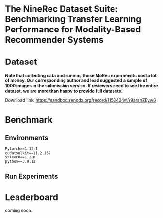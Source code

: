 # The NineRec Dataset Suite: Benchmarking Transfer Learning Performance for Modality-Based Recommender Systems


# Dataset
**Note that collecting data and running these MoRec experiments cost a lot of money. Our corresponding author and lead suggested a sample of 1000 images in the submission version. If reviewers need to see the entire dataset, we are more than happy to provide full datasets.**

Download link:
https://sandbox.zenodo.org/record/1153424#.Y9arsnZByw6


# Benchmark
## Environments
```
Pytorch==1.12.1
cudatoolkit==11.2.152
sklearn==1.2.0
python==3.9.12
```
## Run Experiments


# Leaderboard
coming soon.
